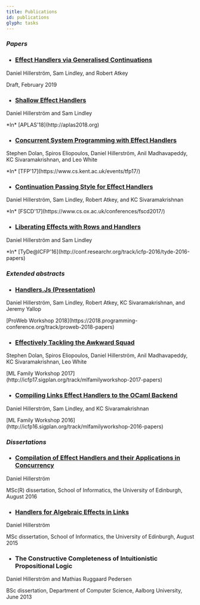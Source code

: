 ```yaml
---
title: Publications
id: publications
glyph: tasks
---
```


### *Papers*

* ### [Effect Handlers via Generalised Continuations](papers/generalised_continuations-jfp-draft.pdf)
<p>Daniel Hillerström, Sam Lindley, and Robert Atkey</p>
<p>Draft, February 2019</p>

* ### [Shallow Effect Handlers](papers/shallow_effect_handlers-extended-aplas2018.pdf)
<p>Daniel Hillerström and Sam Lindley</p>
<p>*In* [APLAS'18](http://aplas2018.org)</p>

* ### [Concurrent System Programming with Effect Handlers](papers/conc_system_prog_handlers-tfp2017.pdf)
<p>Stephen Dolan, Spiros Eliopoulos, Daniel Hillerström, Anil Madhavapeddy, KC Sivaramakrishnan, and Leo White</p>
<p>*In* [TFP'17](https://www.cs.kent.ac.uk/events/tfp17/)</p>

* ### [Continuation Passing Style for Effect Handlers](papers/cps_handlers-fscd2017.pdf)
<p>Daniel Hillerström, Sam Lindley, Robert Atkey, and KC Sivaramakrishnan</p>
<p>*In* [FSCD'17](https://www.cs.ox.ac.uk/conferences/fscd2017/)</p>

* ### [Liberating Effects with Rows and Handlers](papers/liberating_effects-tyde2016.pdf)
<p>Daniel Hillerström and Sam Lindley</p>
<p>*In* [TyDe@ICFP'16](http://conf.researchr.org/track/icfp-2016/tyde-2016-papers)</p>

### *Extended abstracts*

* ### [Handlers.Js (Presentation)](papers/handlers_js-proweb2018.pdf)
<p>Daniel Hillerström, Sam Lindley, Robert Atkey, KC Sivaramakrishnan, and Jeremy Yallop</p>
<p>[ProWeb Workshop 2018](https://2018.programming-conference.org/track/proweb-2018-papers)

* ### [Effectively Tackling the Awkward Squad](papers/awkward_effects-ml17.pdf)
<p>Stephen Dolan, Spiros Eliopoulos, Daniel Hillerström, Anil Madhavapeddy, KC Sivaramakrishnan, Leo White</p>
<p>[ML Family Workshop 2017](http://icfp17.sigplan.org/track/mlfamilyworkshop-2017-papers)</p>

* ### [Compiling Links Effect Handlers to the OCaml Backend](papers/mlabstract2016.pdf)
<p>Daniel Hillerström, Sam Lindley, and KC Sivaramakrishnan</p>
<p>[ML Family Workshop 2016](http://icfp16.sigplan.org/track/mlfamilyworkshop-2016-papers)</p>

### *Dissertations*

* ### [Compilation of Effect Handlers and their Applications in Concurrency](papers/thesis2016.pdf)
<p>Daniel Hillerström</p>
<p>MSc(R) dissertation, School of Informatics, the University of Edinburgh, August 2016</p>

* ### [Handlers for Algebraic Effects in Links](papers/thesis2015.pdf)
<p>Daniel Hillerström</p>
<p>MSc dissertation, School of Informatics, the University of Edinburgh, August 2015</p>

* ### The Constructive Completeness of Intuitionistic Propositional Logic
<p>Daniel Hillerström and Mathias Ruggaard Pedersen</p>
<p>BSc dissertation, Department of Computer Science, Aalborg University, June 2013</p>
